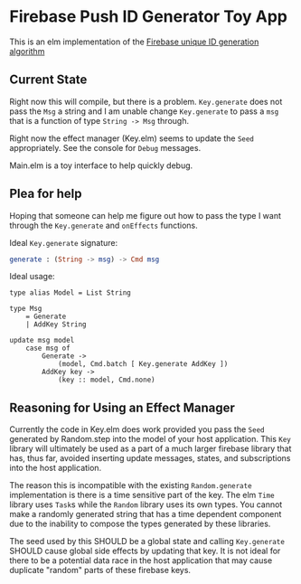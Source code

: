 # Firebase Push ID Generator Toy App

This is an elm implementation of the [Firebase unique ID generation algorithm](https://gist.github.com/mikelehen/3596a30bd69384624c11)

## Current State
Right now this will compile, but there is a problem. `Key.generate` does not
pass the `Msg` a string and I am unable change `Key.generate` to pass a `msg`
that is a function of type `String -> Msg` through.

Right now the effect manager (Key.elm) seems to update the `Seed` appropriately. 
See the console for `Debug` messages.

Main.elm is a toy interface to help quickly debug.

## Plea for help
Hoping that someone can help me figure out how to pass the type I want through
the `Key.generate` and `onEffects` functions.

Ideal `Key.generate` signature:
```elm
generate : (String -> msg) -> Cmd msg
```


Ideal usage:

```
type alias Model = List String

type Msg
    = Generate
    | AddKey String

update msg model
    case msg of
        Generate ->
            (model, Cmd.batch [ Key.generate AddKey ])
        AddKey key ->
            (key :: model, Cmd.none)
```


## Reasoning for Using an Effect Manager
Currently the code in Key.elm does work provided you pass the `Seed` generated
by Random.step into the model of your host application. This `Key` library will
ultimately be used as a part of a much larger firebase library that has, thus
far, avoided inserting update messages, states, and subscriptions into the host
application.

The reason this is incompatible with the existing `Random.generate`
implementation is there is a time sensitive part of the key. The elm `Time`
library uses `Task`s while the `Random` library uses its own types. You cannot
make a randomly generated string that has a time dependent component due to the
inability to compose the types generated by these libraries.

The seed used by this SHOULD be a global state and calling `Key.generate` SHOULD
cause global side effects by updating that key. It is not ideal for there to be
a potential data race in the host application that may cause duplicate "random"
parts of these firebase keys.
